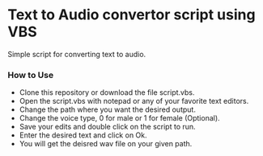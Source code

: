 # Text to Audio convertor script using VBS
Simple script for converting text to audio.

### How to Use
* Clone this repository or download the file script.vbs.
* Open the script.vbs with notepad or any of your favorite text editors.
* Change the path where you want the desired output.
* Change the voice type, 0 for male or 1 for female (Optional).
* Save your edits and double click on the script to run.
* Enter the desired text and click on Ok.
* You will get the deisred wav file on your given path.


